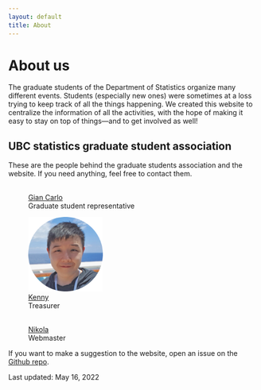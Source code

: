 ```yaml
---
layout: default
title: About
---
```


# About us

The graduate students of the Department of Statistics organize many different
events. Students (especially new ones) were sometimes at a loss trying to keep
track of all the things happening. We created this website to centralize
the information of all the activities, with the hope of making it easy
to stay on top of things&mdash;and to get involved as well!



## UBC statistics graduate student association

These are the people behind the graduate students association and the website.
If you need anything, feel free to contact them.




<div id="images">
<figure>
	<a href="https://www.stat.ubc.ca/users/gian-carlo-di-luvi"><img src="img/giancarlo.png" width="150" alt=""></a>
	<figcaption><a href="https://www.stat.ubc.ca/users/gian-carlo-di-luvi">Gian Carlo</a></figcaption>
	<figcaption>Graduate student representative</figcaption>
</figure>
</div>




<div id="images">
	<div style="width:50%">
		<figure>
			<a href="https://www.stat.ubc.ca/users/kenny-chiu"><img src="img/kenny.png" width="150" alt=""></a>
			<figcaption><a href="https://www.stat.ubc.ca/users/kenny-chiu">Kenny</a></figcaption>
			<figcaption>Treasurer</figcaption>
		</figure>
	</div>
	<div style="width:50%">
		<figure>
			<a href="https://www.stat.ubc.ca/users/nikola-surjanovic"><img src="img/nikola.png" width="150" alt=""></a>
			<figcaption><a href="https://www.stat.ubc.ca/users/nikola-surjanovic">Nikola</a></figcaption>
			<figcaption>Webmaster</figcaption>
		</figure>
	</div>
</div>



<!--
| Position | People in charge |
| ----------------- | ---------------- |
| Graduate student representative | [Jonathan](https://www.stat.ubc.ca/users/jonathan-ok-agyeman) |
| Treasurer | [Qiong](https://www.stat.ubc.ca/users/qiong-zhang) |
| Website maintainers | [Gian Carlo](https://www.stat.ubc.ca/users/gian-carlo-di-luvi)<br/>[Kenny](https://www.stat.ubc.ca/users/kenny-chiu)<br/>[Nikola](https://www.stat.ubc.ca/users/nikola-surjanovic) |
-->

If you want to make a suggestion to the website, open an issue on the [Github repo](https://github.com/ubc-stat-grad/ubc-stat-grad.github.io).


Last updated: May 16, 2022

<!--
<div id="images">
	<div style="width:50%">
		<figure>
		  <a href="https://www.stat.ubc.ca/users/jonathan-ok-agyeman"><img src="img/jonathan.png" width="150" alt=""></a>
		  <figcaption><a href="https://www.stat.ubc.ca/users/jonathan-ok-agyeman">Jonathan</a></figcaption>
		  <figcaption>Graduate Student Representative</figcaption>
		</figure>
	</div>
	<div style="width:50%">
		<figure>
			<a href="https://www.stat.ubc.ca/users/gian-carlo-di-luvi"><img src="img/giancarlo.png" width="150" alt=""></a>
			<figcaption><a href="https://www.stat.ubc.ca/users/gian-carlo-di-luvi">Gian Carlo</a></figcaption>
			<figcaption>Webmaster</figcaption>
		</figure>
	</div>
</div>
-->
